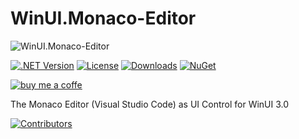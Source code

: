 # WinUI.Monaco-Editor

![WinUI.Monaco-Editor](https://raw.githubusercontent.com/lk-code/winui.monaco-editor/main/icon_128.png)

[![.NET Version](https://img.shields.io/badge/dotnet%20version-net6.0-blue?style=flat-square)](http://www.nuget.org/packages/winui.monaco-editor/)
[![License](https://img.shields.io/github/license/lk-code/winui.monaco-editor.svg?style=flat-square)](https://github.com/lk-code/winui.monaco-editor/blob/master/LICENSE)
[![Downloads](https://img.shields.io/nuget/dt/winui.monaco-editor.svg?style=flat-square)](http://www.nuget.org/packages/winui.monaco-editor/)
[![NuGet](https://img.shields.io/nuget/v/winui.monaco-editor.svg?style=flat-square)](http://nuget.org/packages/winui.monaco-editor)

[![buy me a coffe](https://cdn.buymeacoffee.com/buttons/v2/default-yellow.png)](https://www.buymeacoffee.com/lk.code)

The Monaco Editor (Visual Studio Code) as UI Control for WinUI 3.0

[![Contributors](https://contrib.rocks/image?repo=lk-code/winui.monaco-editor)](https://github.com/lk-code/winui.monaco-editor/graphs/contributors)
